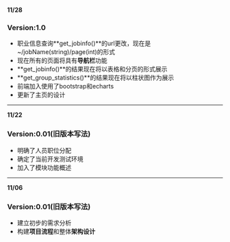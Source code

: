



**11/28**

### Version:1.0

+ 职业信息查询**get_jobinfo()**的url更改，现在是~/jobName(string)/page(int)的形式
+ 现在所有的页面将具有**导航栏**功能
+ **get_jobinfo()**的结果现在将以表格和分页的形式展示
+ **get_group_statistics()**的结果现在将以柱状图作为展示
+ 前端加入使用了bootstrap和echarts
+ 更新了主页的设计

___



**11/22**

### Version:0.01(旧版本写法)

+ 明确了人员职位分配
+ 确定了当前开发测试环境
+ 加入了模块功能概述

---



**11/06** 

### Version:0.01(旧版本写法)

+ 建立初步的需求分析
+ 构建**项目流程**和整体**架构设计**

